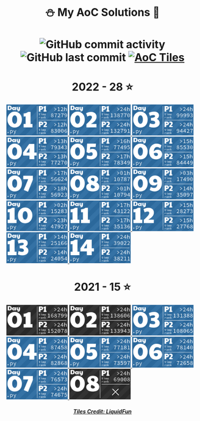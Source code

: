 <h1 align="center">
⛄ My AoC Solutions 🎄
</h1>

<h1 align="center">
<img alt="GitHub commit activity" src="https://img.shields.io/github/commit-activity/w/Zoibderg/Advent-of-Code-Solutions">
<img alt="GitHub last commit" src="https://img.shields.io/github/last-commit/Zoibderg/Advent-of-Code-Solutions?logo=github">
<a href="2022/.pre-commit-config.yaml"><img src="https://img.shields.io/badge/AoC%20Tiles-passed-success?logo=pre-commit&logoColor=white" alt="AoC Tiles" style="max-width:100%;"></a></p>
</h1>

<!-- AOC TILES BEGIN -->
<h1 align="center">
  2022 - 28 ⭐
</h1>
<a href="2022/01/solver.py">
  <img src="Media/2022/01.png" width="161px">
</a>
<a href="2022/02/solver.py">
  <img src="Media/2022/02.png" width="161px">
</a>
<a href="2022/03/solver.py">
  <img src="Media/2022/03.png" width="161px">
</a>
<a href="2022/04/solver.py">
  <img src="Media/2022/04.png" width="161px">
</a>
<a href="2022/05/solver.py">
  <img src="Media/2022/05.png" width="161px">
</a>
<a href="2022/06/solver.py">
  <img src="Media/2022/06.png" width="161px">
</a>
<a href="2022/07/solver.py">
  <img src="Media/2022/07.png" width="161px">
</a>
<a href="2022/08/solver.py">
  <img src="Media/2022/08.png" width="161px">
</a>
<a href="2022/09/solver.py">
  <img src="Media/2022/09.png" width="161px">
</a>
<a href="2022/10/solver.py">
  <img src="Media/2022/10.png" width="161px">
</a>
<a href="2022/11/solver.py">
  <img src="Media/2022/11.png" width="161px">
</a>
<a href="2022/12/solver.py">
  <img src="Media/2022/12.png" width="161px">
</a>
<a href="2022/13/solver.py">
  <img src="Media/2022/13.png" width="161px">
</a>
<a href="2022/14/solver.py">
  <img src="Media/2022/14.png" width="161px">
</a>
<h1 align="center">
  2021 - 15 ⭐
</h1>
<a href="None">
  <img src="Media/2021/01.png" width="161px">
</a>
<a href="None">
  <img src="Media/2021/02.png" width="161px">
</a>
<a href="2021/03/binary_diagnostic.py">
  <img src="Media/2021/03.png" width="161px">
</a>
<a href="2021/04/squid_bingo.py">
  <img src="Media/2021/04.png" width="161px">
</a>
<a href="2021/05/hydrothermal_venture.py">
  <img src="Media/2021/05.png" width="161px">
</a>
<a href="2021/06/lantern_fish.py">
  <img src="Media/2021/06.png" width="161px">
</a>
<a href="2021/07/treachery_of_whales.py">
  <img src="Media/2021/07.png" width="161px">
</a>
<a href="None">
  <img src="Media/2021/08.png" width="161px">
</a>
<!-- AOC TILES END -->

<h5 align="center">
<p><a href="https://github.com/LiquidFun/adventofcode">Tiles Credit: LiquidFun</a></p>
</h5>
